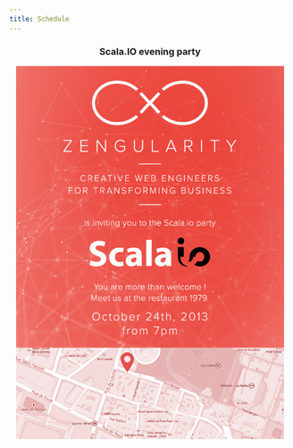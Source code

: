 ```yaml
---
title: Schedule
---
```



<div class="row">
<div id="calendar-thursday" class="span10"></div>
<h3 style="text-align:center;">Scala.IO evening party</h3>
<div style="width:100%">
<img style="display: block; margin-left: auto; margin-right: auto" src="/assets/images/evening-party.jpg" width="480" />
</div>
<div id="calendar-friday" class="span10"></div>
</div>
